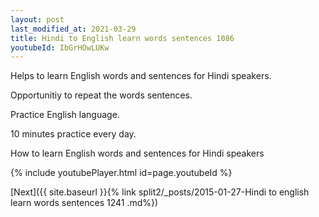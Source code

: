 ```yaml
---
layout: post
last_modified_at: 2021-03-29
title: Hindi to English learn words sentences 1086 
youtubeId: IbGrHOwLUKw
---
```

 
 
Helps to learn English words and sentences for Hindi speakers.

Opportunitiy to repeat the words sentences. 

Practice English language. 
 
10 minutes practice every day. 
 
How to learn English words and sentences for Hindi speakers 
 
{% include youtubePlayer.html id=page.youtubeId %}
 
 
[Next]({{ site.baseurl }}{% link  split2/_posts/2015-01-27-Hindi to english learn words sentences 1241 .md%})
 

